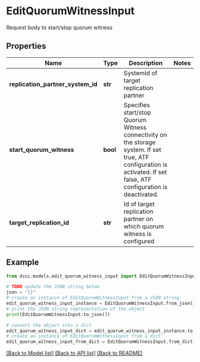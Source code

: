 # EditQuorumWitnessInput

Request body to start/stop quorum witness

## Properties

Name | Type | Description | Notes
------------ | ------------- | ------------- | -------------
**replication_partner_system_id** | **str** | SystemId of target replication partner | 
**start_quorum_witness** | **bool** | Specifies start/stop Quorum Witness connectivity on the storage system. If set true, ATF configuration is activated. If set false, ATF configuration is deactivated. | 
**target_replication_id** | **str** | Id of target replication partner on which quorum witness is configured | 

## Example

```python
from dscc.models.edit_quorum_witness_input import EditQuorumWitnessInput

# TODO update the JSON string below
json = "{}"
# create an instance of EditQuorumWitnessInput from a JSON string
edit_quorum_witness_input_instance = EditQuorumWitnessInput.from_json(json)
# print the JSON string representation of the object
print(EditQuorumWitnessInput.to_json())

# convert the object into a dict
edit_quorum_witness_input_dict = edit_quorum_witness_input_instance.to_dict()
# create an instance of EditQuorumWitnessInput from a dict
edit_quorum_witness_input_from_dict = EditQuorumWitnessInput.from_dict(edit_quorum_witness_input_dict)
```
[[Back to Model list]](../README.md#documentation-for-models) [[Back to API list]](../README.md#documentation-for-api-endpoints) [[Back to README]](../README.md)


